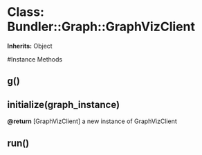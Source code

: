 # Class: Bundler::Graph::GraphVizClient
**Inherits:** Object
    




#Instance Methods
## g() [](#method-i-g)

## initialize(graph_instance) [](#method-i-initialize)

**@return** [GraphVizClient] a new instance of GraphVizClient

## run() [](#method-i-run)

